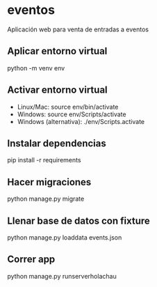 # eventos
Aplicación web para venta de entradas a eventos

## Aplicar entorno virtual
python -m venv env

## Activar entorno virtual
- Linux/Mac: source env/bin/activate
- Windows: source env/Scripts/activate
- Windows (alternativa): ./env/Scripts.activate

## Instalar dependencias
pip install -r requirements

## Hacer migraciones
python manage.py migrate

## Llenar base de datos con fixture
python manage.py loaddata events.json

## Correr app
python manage.py runserverholachau
